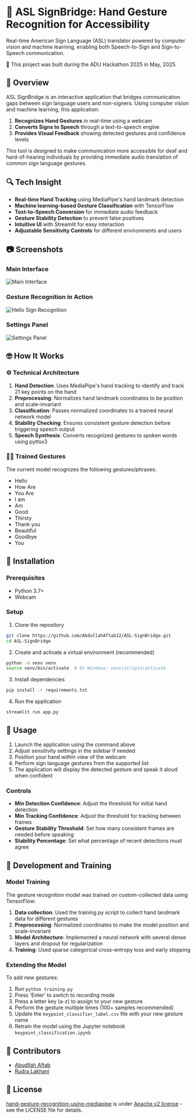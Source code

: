 # 🖖 ASL SignBridge: Hand Gesture Recognition for Accessibility

Real-time American Sign Language (ASL) translator powered by computer vision and machine learning, enabling both Speech-to-Sign and Sign-to-Speech communication.

🚀 This project was built during the ADU Hackathon 2025 in May, 2025.

## 📝 Overview

ASL SignBridge is an interactive application that bridges communication gaps between sign language users and non-signers. Using computer vision and machine learning, this application:

1. **Recognizes Hand Gestures** in real-time using a webcam
2. **Converts Signs to Speech** through a text-to-speech engine
3. **Provides Visual Feedback** showing detected gestures and confidence levels

This tool is designed to make communication more accessible for deaf and hard-of-hearing individuals by providing immediate audio translation of common sign language gestures.

## 🔍 Tech Insight

- **Real-time Hand Tracking** using MediaPipe's hand landmark detection
- **Machine learning-based Gesture Classification** with TensorFlow
- **Text-to-Speech Conversion** for immediate audio feedback
- **Gesture Stability Detection** to prevent false positives
- **Intuitive UI** with Streamlit for easy interaction
- **Adjustable Sensitivity Controls** for different environments and users

## 📷 Screenshots

### Main Interface
![Main Interface](imgs/hello-sign.png)

### Gesture Recognition in Action
![Hello Sign Recognition](imgs/main-interface.png)

### Settings Panel
![Settings Panel](imgs/settings-panel.png)

## 🤓 How It Works

### ⚙️ Technical Architecture

1. **Hand Detection**: Uses MediaPipe's hand tracking to identify and track 21 key points on the hand
2. **Preprocessing**: Normalizes hand landmark coordinates to be position and scale-invariant
3. **Classification**: Passes normalized coordinates to a trained neural network model
4. **Stability Checking**: Ensures consistent gesture detection before triggering speech output
5. **Speech Synthesis**: Converts recognized gestures to spoken words using pyttsx3

### 🖐🏻 Trained Gestures

The current model recognizes the following gestures/phrases:
- Hello
- How Are
- You Are
- I am
- Am
- Good
- Thirsty
- Thank you
- Beautiful
- Goodbye
- You

## 📂 Installation

### Prerequisites
- Python 3.7+
- Webcam

### Setup

1. Clone the repository
```bash
git clone https://github.com/AbdullahAftab12/ASL-SignBridge.git
cd ASL-SignBridge
```

2. Create and activate a virtual environment (recommended)
```bash
python -m venv venv
source venv/bin/activate  # On Windows: venv\Scripts\activate
```

3. Install dependencies
```bash
pip install -r requirements.txt
```

4. Run the application
```bash
streamlit run app.py
```

## 🤝 Usage

1. Launch the application using the command above
2. Adjust sensitivity settings in the sidebar if needed
3. Position your hand within view of the webcam
4. Perform sign language gestures from the supported list
5. The application will display the detected gesture and speak it aloud when confident

### Controls

- **Min Detection Confidence**: Adjust the threshold for initial hand detection
- **Min Tracking Confidence**: Adjust the threshold for tracking between frames
- **Gesture Stability Threshold**: Set how many consistent frames are needed before speaking
- **Stability Percentage**: Set what percentage of recent detections must agree

## 🧠 Development and Training

### Model Training

The gesture recognition model was trained on custom-collected data using TensorFlow:

1. **Data collection**: Used the training.py script to collect hand landmark data for different gestures
2. **Preprocessing**: Normalized coordinates to make the model position and scale-invariant
3. **Model Architecture**: Implemented a neural network with several dense layers and dropout for regularization
4. **Training**: Used sparse categorical cross-entropy loss and early stopping

### Extending the Model

To add new gestures:

1. Run `python training.py`
2. Press 'Enter' to switch to recording mode
3. Press a letter key (a-z) to assign to your new gesture
4. Perform the gesture multiple times (100+ samples recommended)
5. Update the `keypoint_classifier_label.csv` file with your new gesture name
6. Retrain the model using the Jupyter notebook `keypoint_classification.ipynb`

## 👥 Contributors

- [Abudllah Aftab](https://github.com/AbdullahAftab12)
- [Rudra Lakhani](https://github.com/rudra-5)

## 📜 License

[hand-gesture-recognition-using-mediapipe](https://github.com/kinivi/hand-gesture-recognition-mediapipe?tab=readme-ov-file) is under [Apache v2 license](LICENSE) - see the LICENSE file for details.
